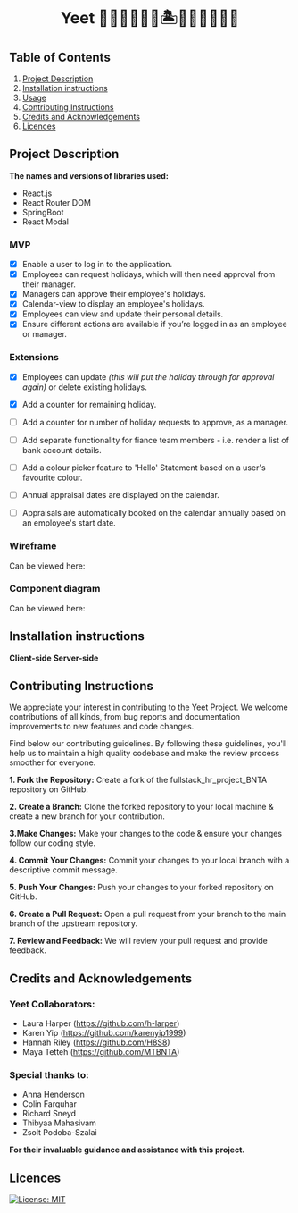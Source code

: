 <h1 align="center" id="title">Yeet 👩🏻‍💻👩🏾‍💻🏝️👩🏽‍💻👩🏻‍💻</h1>

## Table of Contents
1. [Project Description](#project-description)
2. [Installation instructions](#installation-instructions)
3. [Usage](#usage)
4. [Contributing Instructions](#contributing-instructions)
5. [Credits and Acknowledgements](credits-and-acknowledgements)
6. [Licences](#licences)

   
## Project Description

**The names and versions of libraries used:**
- React.js
- React Router DOM
- SpringBoot
- React Modal

### MVP
* [x] Enable a user to log in to the application.
* [x] Employees can request holidays, which will then need approval from their manager.
* [x] Managers can approve their employee's holidays.
* [x] Calendar-view to display an employee's holidays.
* [x] Employees can view and update their personal details.
* [x] Ensure different actions are available if you’re logged in as an employee or manager. 

### Extensions
* [x] Employees can update *(this will put the holiday through for approval again)* or delete existing holidays.
* [x] Add a counter for remaining holiday.
* [ ] Add a counter for number of holiday requests to approve, as a manager. 
* [ ] Add separate functionality for fiance team members - i.e. render a list of bank account details. 
* [ ] Add a colour picker feature to 'Hello' Statement based on a user's favourite colour. 
* [ ] Annual appraisal dates are displayed on the calendar.
* [ ] Appraisals are automatically booked on the calendar annually based on an employee's start date. 



### Wireframe
Can be viewed here:

### Component diagram
Can be viewed here:

## Installation instructions
**Client-side**
**Server-side**

## Contributing Instructions

We appreciate your interest in contributing to the Yeet Project. We welcome contributions of all kinds, from bug reports and documentation improvements to new features and code changes.

Find below our contributing guidelines. By following these guidelines, you'll help us to maintain a high quality codebase and make the review process smoother for everyone.

**1. Fork the Repository:** Create a fork of the fullstack_hr_project_BNTA repository on GitHub.

**2. Create a Branch:** Clone the forked repository to your local machine & create a new branch for your contribution.

**3.Make Changes:** Make your changes to the code & ensure your changes follow our coding style.

**4. Commit Your Changes:** Commit your changes to your local branch with a descriptive commit message.

**5. Push Your Changes:** Push your changes to your forked repository on GitHub.
     
**6. Create a Pull Request:** Open a pull request from your branch to the main branch of the upstream repository.

**7. Review and Feedback:** We will review your pull request and provide feedback.


## Credits and Acknowledgements

### Yeet Collaborators:
- Laura Harper (https://github.com/h-larper)
- Karen Yip (https://github.com/karenyip1999)
- Hannah Riley (https://github.com/H8S8)
- Maya Tetteh (https://github.com/MTBNTA)

### Special thanks to:

- Anna Henderson
- Colin Farquhar
- Richard Sneyd
- Thibyaa Mahasivam
- Zsolt Podoba-Szalai

**For their invaluable guidance and assistance with this project.**

## Licences

[![License: MIT](https://img.shields.io/badge/License-MIT-yellow.svg)](https://opensource.org/licenses/MIT)
